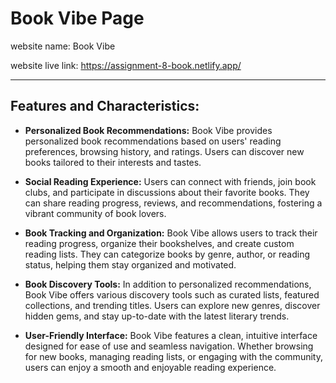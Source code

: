 # Book Vibe Page

website name: Book Vibe

website live link: https://assignment-8-book.netlify.app/





---

## Features and Characteristics:

- **Personalized Book Recommendations:** Book Vibe provides personalized book recommendations based on users' reading preferences, browsing history, and ratings. Users can discover new books tailored to their interests and tastes.

- **Social Reading Experience:** Users can connect with friends, join book clubs, and participate in discussions about their favorite books. They can share reading progress, reviews, and recommendations, fostering a vibrant community of book lovers.

- **Book Tracking and Organization:** Book Vibe allows users to track their reading progress, organize their bookshelves, and create custom reading lists. They can categorize books by genre, author, or reading status, helping them stay organized and motivated.

- **Book Discovery Tools:** In addition to personalized recommendations, Book Vibe offers various discovery tools such as curated lists, featured collections, and trending titles. Users can explore new genres, discover hidden gems, and stay up-to-date with the latest literary trends.

- **User-Friendly Interface:** Book Vibe features a clean, intuitive interface designed for ease of use and seamless navigation. Whether browsing for new books, managing reading lists, or engaging with the community, users can enjoy a smooth and enjoyable reading experience.


